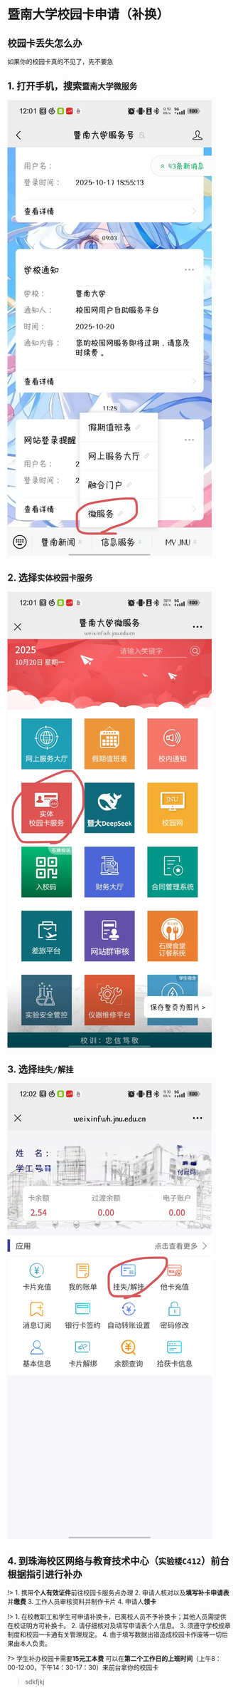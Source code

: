 # 暨南大学校园卡申请（补换）
## 校园卡丢失怎么办
如果你的校园卡真的不见了，先不要急

## 1. 打开手机，搜索`暨南大学微服务`
![微服务](img/card01.jpg)

## 2. 选择`实体校园卡服务`
![校园卡服务](img/card02.jpg)

## 3. 选择`挂失/解挂`
![挂失、解挂](img/card03.jpg)

## 4. 到珠海校区网络与教育技术中心（`实验楼C412`）前台根据指引进行补办
!> 1. 携带**个人有效证件**前往校园卡服务点办理
2. 申请人核对以及**填写补卡申请表**并**缴费**
3. 工作人员审核资料并制作卡片
4. 申请人**领卡**

!> 	1. 在校教职工和学生可申请补换卡，已离校人员不予补换卡；其他人员需提供在校证明方可补换卡。
2. 请仔细核对及填写申请表个人信息。
3. 须遵守学校规章制度和校园一卡通有关管理规定。
4. 由于填写数据出错造成校园卡作废等一切后果由本人负责。

?> 学生补办校园卡需要**15元工本费**
可以在**第二个工作日的上班时间**（上午8：00-12:00，下午14：30-17：30）来前台拿你的校园卡

> sdkfjkj